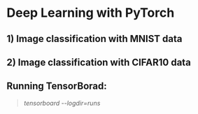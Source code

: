 # Deep Learning with PyTorch
## 1) Image classification with MNIST data
## 2) Image classification with CIFAR10 data
## Running TensorBorad: 
> *tensorboard --logdir=runs*
